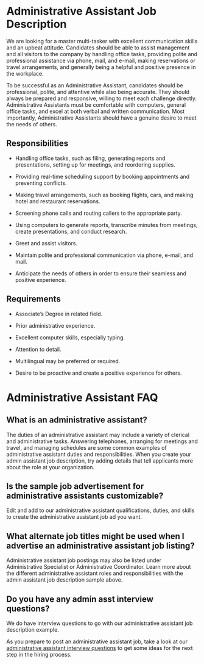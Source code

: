 # Administrative Assistant Job Description

We are looking for a master multi-tasker with excellent communication skills and an upbeat attitude. Candidates should be able to assist management and all visitors to the company by handling office tasks, providing polite and professional assistance via phone, mail, and e-mail, making reservations or travel arrangements, and generally being a helpful and positive presence in the workplace.

To be successful as an Administrative Assistant, candidates should be professional, polite, and attentive while also being accurate. They should always be prepared and responsive, willing to meet each challenge directly. Administrative Assistants must be comfortable with computers, general office tasks, and excel at both verbal and written communication. Most importantly, Administrative Assistants should have a genuine desire to meet the needs of others.

## Responsibilities

* Handling office tasks, such as filing, generating reports and presentations, setting up for meetings, and reordering supplies.

* Providing real-time scheduling support by booking appointments and preventing conflicts.

* Making travel arrangements, such as booking flights, cars, and making hotel and restaurant reservations.

* Screening phone calls and routing callers to the appropriate party.

* Using computers to generate reports, transcribe minutes from meetings, create presentations, and conduct research.

* Greet and assist visitors.

* Maintain polite and professional communication via phone, e-mail, and mail.

* Anticipate the needs of others in order to ensure their seamless and positive experience.

## Requirements

* Associate’s Degree in related field.

* Prior administrative experience.

* Excellent computer skills, especially typing.

* Attention to detail.

* Multilingual may be preferred or required.

* Desire to be proactive and create a positive experience for others.
# Administrative Assistant FAQ

## What is an administrative assistant?

The duties of an administrative assistant may include a variety of clerical and administrative tasks. Answering telephones, arranging for meetings and travel, and managing schedules are some common examples of administrative assistant duties and responsibilities. When you create your admin assistant job description, try adding details that tell applicants more about the role at your organization.

## Is the sample job advertisement for administrative assistants customizable?

Edit and add to our administrative assistant qualifications, duties, and skills to create the administrative assistant job ad you want.

## What alternate job titles might be used when I advertise an administrative assistant job listing?

Administrative assistant job postings may also be listed under Administrative Specialist or Administrative Coordinator. Learn more about the different administrative assistant roles and responsibilities with the admin assistant job description sample above.

## Do you have any admin asst interview questions?

We do have interview questions to go with our administrative assistant job description example.

As you prepare to post an administrative assistant job, take a look at our <a
href="https://www.betterteam.com/administrative-assistant-interview-questions">administrative assistant interview questions</a> to get some ideas for the next step in the hiring process.

